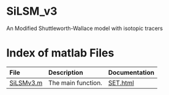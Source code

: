 # SiLSM_v3
An Modified Shuttleworth-Wallace model with isotopic tracers
# Index of matlab Files

| **File** | **Description** | **Documentation**|
|:--------|:-------------------|----|
|[SiLSMv3.m](https://github.com/zhongwangwei/SiLSM_v3/blob/master/SiLSMv3.m)|The main function.|[SET.html](http://norvig.com/SET.html)|

